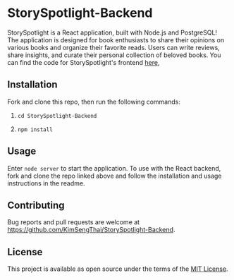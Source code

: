 # StorySpotlight-Backend

StorySpotlight is a React application, built with Node.js and PostgreSQL! The application is designed for book enthusiasts to share their opinions on various books and organize their favorite reads. Users can write reviews, share insights, and curate their personal collection of beloved books. You can find the code for StorySpotlight's frontend [here](https://github.com/KimSengThai/StorySpotlight-Frontend),

## Installation

Fork and clone this repo, then run the following commands:

1. `cd StorySpotlight-Backend`

2. `npm install`

## Usage

Enter `node server` to start the application. To use with the React backend, fork and clone the repo linked above and follow the installation and usage instructions in the readme.

## Contributing

Bug reports and pull requests are welcome at https://github.com/KimSengThai/StorySpotlight-Backend.

## License

This project is available as open source under the terms of the [MIT License](https://opensource.org/licenses/MIT).
